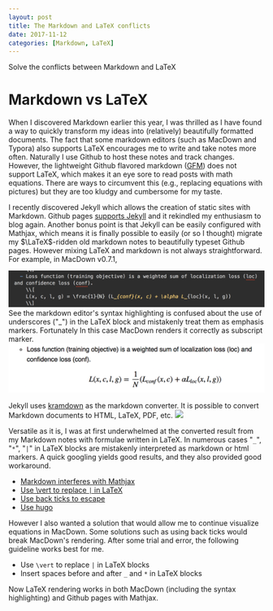 ```yaml
---
layout: post
title: The Markdown and LaTeX conflicts
date: 2017-11-12
categories: [Markdown, LaTeX]
---
```


Solve the conflicts between Markdown and LaTeX 

# Markdown vs LaTeX

When I discovered Markdown earlier this year, I was thrilled as I have found a way to quickly transform my ideas into (relatively) beautifully formatted documents. The fact that some markdown editors (such as MacDown and Typora) also supports LaTeX encourages me to write and take notes more often. Naturally I use Github to host these notes and track changes. However, the lightweight Github flavored markdown ([GFM](https://github.github.com/gfm/)) does not support LaTeX, which makes it an eye sore to read posts with math equations. There are ways to circumvent this (e.g., replacing equations with pictures) but they are too kludgy and cumbersome for my taste.

I recently discovered Jekyll which allows the creation of static sites with Markdown. Github pages [supports Jekyll](https://help.github.com/articles/about-github-pages-and-jekyll/) and it rekindled my enthusiasm to blog again. Another bonus point is that Jekyll can be easily configured with Mathjax, which means it is finally possible to easily (or so I thought) migrate my $\LaTeX$-ridden old markdown notes to beautifully typeset Github pages. However mixing LaTeX and markdown is not always straightforward. For example, in MacDown v0.7.1,

![](../images/macdown_markdown.png)
See the markdown editor's syntax highlighting is confused about the use of underscores ("_") in the LaTeX block and mistakenly treat them as emphasis markers. Fortunately In this case MacDown renders it correctly as subscript marker.
![](../images/macdown_latex.png)

Jekyll uses [kramdown](https://kramdown.gettalong.org/index.html) as the markdown converter. It is possible to convert Markdown documents to HTML, LaTeX, PDF, etc. 
![](https://kramdown.gettalong.org/overview.png)

Versatile as it is, I was at first underwhelmed at the converted result from my Markdown notes with formulae written in LaTeX. In numerous cases "`_`", "`*`", "`|`" in LaTeX blocks are mistakenly interpreted as markdown or html markers. A quick googling yields good results, and they also provided good workaround.

- [Markdown interferes with Mathjax](https://github.com/mathjax/MathJax/issues/329)
- [Use \vert to replace `|` in LaTeX](https://github.com/gettalong/kramdown/issues/46)
- [Use back ticks to escape](http://gohugo.io/content-management/formats/#issues-with-markdown:d97e838dbdddd8f0d2665b07f195e51f)
- [Use hugo](https://takuti.me/note/hugo-markdown-and-mathjax/)

However I also wanted a solution that would allow me to continue visualize equations in MacDown. Some solutions such as using back ticks would break MacDown's rendering. After some trial and error, the following guideline works best for me. 

- Use `\vert` to replace `|` in LaTeX blocks
- Insert spaces before and after `_` and `*` in LaTeX blocks

Now LaTeX rendering works in both MacDown (including the syntax highlighting) and Github pages with Mathjax.